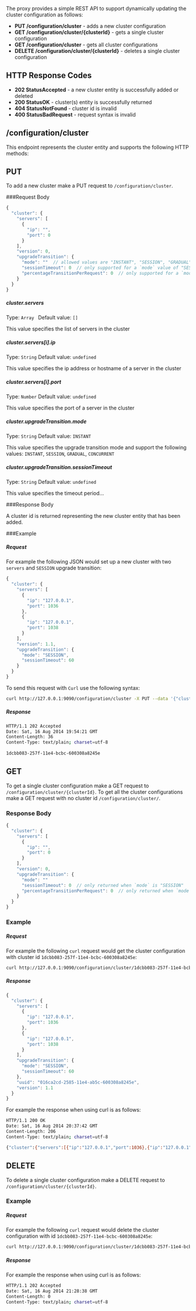 The proxy provides a simple REST API to support dynamically updating the cluster configuration as follows:
 
* **PUT /configuration/cluster** - adds a new cluster configuration
* **GET /configuration/cluster/{clusterId}** - gets a single cluster configuration
* **GET /configuration/cluster** - gets all cluster configurations
* **DELETE /configuration/cluster/{clusterId}** - deletes a single cluster configuration

## HTTP Response Codes

* **202 StatusAccepted** - a new cluster entity is successfully added or deleted 
* **200 StatusOK** - cluster(s) entity is successfully returned   
* **404 StatusNotFound** - cluster id is invalid
* **400 StatusBadRequest** - request syntax is  invalid

## /configuration/cluster

This endpoint represents the cluster entity and supports the following HTTP methods:

## PUT
To add a new cluster make a PUT request to `/configuration/cluster`.

###Request Body
 
```js
{
  "cluster": {
    "servers": [
      {
        "ip": "", 
        "port": 0
      }
    ], 
    "version": 0, 
    "upgradeTransition": {
      "mode": ""  // allowed values are "INSTANT", "SESSION", "GRADUAL", "CONCURRENT"
      "sessionTimeout": 0  // only supported for a `mode` value of "SESSION" 
      "percentageTransitionPerRequest": 0  // only supported for a `mode` value of "GRADUAL"
    }
  }
}
```

##### cluster.servers

Type: `Array ` Default value: `[]`

This value specifies the list of servers in the cluster

##### cluster.servers[i].ip
Type: `String` Default value: `undefined`

This value specifies the ip address or hostname of a server in the cluster

##### cluster.servers[i].port
Type: `Number` Default value: `undefined`

This value specifies the port of a server in the cluster

##### cluster.upgradeTransition.mode
Type: `String` Default value: `INSTANT`

This value specifies the upgrade transition mode and support the following values: `INSTANT`, `SESSION`, `GRADUAL`, `CONCURRENT`

##### cluster.upgradeTransition.sessionTimeout
Type: `String` Default value: `undefined`

This value specifies the timeout period...
 

###Response Body

A cluster id is returned representing the new cluster entity that has been added. 

###Example

##### Request

For example the following JSON would set up a new cluster with two `servers` and `SESSION` upgrade transition:

```js
{
  "cluster": {
    "servers": [
      {
        "ip": "127.0.0.1", 
        "port": 1036
      },  
      {
        "ip": "127.0.0.1", 
        "port": 1038
      }
    ], 
    "version": 1.1, 
    "upgradeTransition": {
      "mode": "SESSION", 
      "sessionTimeout": 60
    }
  }
}
```

To send this request with `Curl` use the following syntax:

```bash
curl http://127.0.0.1:9090/configuration/cluster -X PUT --data '{"cluster": {"servers":[{"ip": "127.0.0.1", "port": 1036},{"ip": "127.0.0.1", "port": 1038}],"version": 1.1,"upgradeTransition": { "mode": "SESSION", "sessionTimeout": 60 }}}'
```

##### Response

```bash
HTTP/1.1 202 Accepted
Date: Sat, 16 Aug 2014 19:54:21 GMT
Content-Length: 36
Content-Type: text/plain; charset=utf-8
 
1dcbb083-257f-11e4-bcbc-600308a8245e
```
## GET

To get a single cluster configuration make a GET request to `/configuration/cluster/{clusterId}`. To get all the cluster configurations make a GET request with no cluster id `/configuration/cluster/`.

### Response Body

```js
{
  "cluster": {
    "servers": [
      {
        "ip": "", 
        "port": 0
      }
    ], 
    "version": 0, 
    "upgradeTransition": {
      "mode": ""  
      "sessionTimeout": 0  // only returned when `mode` is "SESSION" 
      "percentageTransitionPerRequest": 0  // only returned when `mode` is "GRADUAL"
    }
  }
}
```

### Example

##### Request

For example the following `curl` request would get the cluster configuration with cluster id `1dcbb083-257f-11e4-bcbc-600308a8245e`:

```bash
curl http://127.0.0.1:9090/configuration/cluster/1dcbb083-257f-11e4-bcbc-600308a8245e -X GET
```
##### Response

```js
{
  "cluster": {
    "servers": [
      {
        "ip": "127.0.0.1", 
        "port": 1036
      }, 
      {
        "ip": "127.0.0.1", 
        "port": 1038
      }
    ], 
    "upgradeTransition": {
      "mode": "SESSION", 
      "sessionTimeout": 60
    }, 
    "uuid": "016ca2cd-2585-11e4-ab5c-600308a8245e", 
    "version": 1.1
  }
}
```

For example the response when using curl is as follows:

```bash
HTTP/1.1 200 OK
Date: Sat, 16 Aug 2014 20:37:42 GMT
Content-Length: 206
Content-Type: text/plain; charset=utf-8

{"cluster":{"servers":[{"ip":"127.0.0.1","port":1036},{"ip":"127.0.0.1","port":1038}],"upgradeTransition":{"mode":"SESSION","sessionTimeout":60},"uuid":"016ca2cd-2585-11e4-ab5c-600308a8245e","version":1.1}}
```

## DELETE

To delete a single cluster configuration make a DELETE request to `/configuration/cluster/{clusterId}`.

### Example

##### Request

For example the following `curl` request would delete the cluster configuration with id `1dcbb083-257f-11e4-bcbc-600308a8245e`:

```bash
curl http://127.0.0.1:9090/configuration/cluster/1dcbb083-257f-11e4-bcbc-600308a8245e -X DELETE
```
##### Response

For example the response when using curl is as follows:

```bash
HTTP/1.1 202 Accepted
Date: Sat, 16 Aug 2014 21:28:38 GMT
Content-Length: 0
Content-Type: text/plain; charset=utf-8

```



